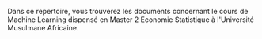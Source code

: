 Dans ce repertoire, vous trouverez les documents concernant le cours de Machine Learning dispensé en Master 2 Economie Statistique à l'Université Musulmane Africaine.
